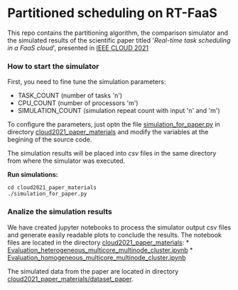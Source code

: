 # Partitioned scheduling on RT-FaaS

This repo contains the partitioning algorithm, the comparison simulator and the simulated results of the scientific paper titled '_Real-time task scheduling in a FaaS cloud_', presented in [IEEE CLOUD 2021](https://conferences.computer.org/cloud/2021/) 

### How to start the simulator

First, you need to fine tune the simulation parameters: 
  * TASK_COUNT (number of tasks 'n')
  * CPU_COUNT (number of processors 'm')
  * SIMULATION_COUNT (simulation repeat count with input 'n' and 'm')

To configure the parameters, just optn the file [simulation_for_paper.py](https://github.com/hsnlab/partitioned_scheduling_on_RT-FaaS/blob/main/cloud2021_paper_materials/simulation_for_paper.py) in directory [cloud2021_paper_materials](https://github.com/hsnlab/partitioned_scheduling_on_RT-FaaS/tree/main/cloud2021_paper_materials) and modify the variables at the begining of the source code.

The simulation results will be placed into _csv_ files in the same directory from where the simulator was executed.

**Run simulations:**
```
cd cloud2021_paper_materials
./simulation_for_paper.py
```

### Analize the simulation results

We have created jupyter notebooks to process the simulator output csv files and generate easily readable plots to conclude the results.
The notebook files are located in the directory [cloud2021_paper_materials](https://github.com/hsnlab/partitioned_scheduling_on_RT-FaaS/tree/main/cloud2021_paper_materials):
    * [Evaluation_heterogeneous_multicore_multinode_cluster.ipynb](https://github.com/hsnlab/partitioned_scheduling_on_RT-FaaS/blob/main/cloud2021_paper_materials/Evaluation_heterogeneous_multicore_multinode_cluster.ipynb)
    * [Evaluation_homogeneous_multicore_multinode_cluster.ipynb](https://github.com/hsnlab/partitioned_scheduling_on_RT-FaaS/blob/main/cloud2021_paper_materials/Evaluation_homogeneous_multicore_multinode_cluster.ipynb)

The simulated data from the paper are located in directory [cloud2021_paper_materials/dataset_paper](https://github.com/hsnlab/partitioned_scheduling_on_RT-FaaS/tree/main/cloud2021_paper_materials/dataset_paper).
